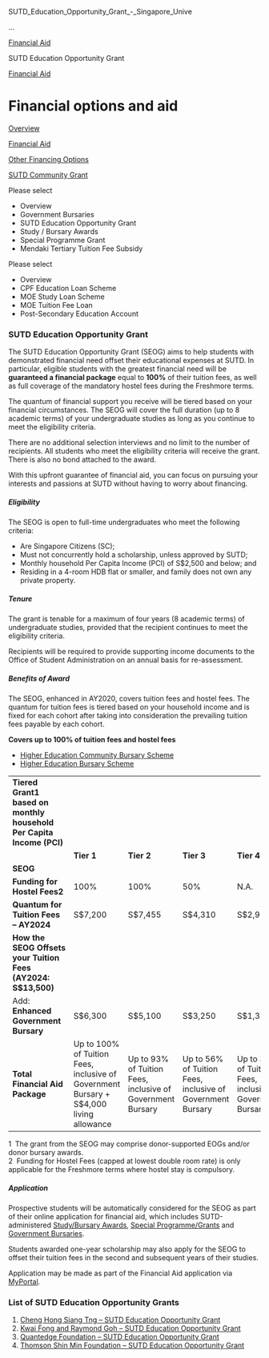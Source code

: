 SUTD_Education_Opportunity_Grant_-_Singapore_Unive



…

 [Financial Aid](/admissions/undergraduate/financing-options-and-aid/financial-aid) 

SUTD Education Opportunity Grant

[Financial Aid](https://www.sutd.edu.sg/admissions/undergraduate/financing-options-and-aid/financial-aid)

Financial options and aid
=========================

[Overview](/admissions/undergraduate/financing-options-and-aid/#tabs)

[Financial Aid](/admissions/undergraduate/financing-options-and-aid/financial-aid/#tabs)

[Other Financing Options](/admissions/undergraduate/financing-options-and-aid/other-financing-options/#tabs)

[SUTD Community Grant](/admissions/undergraduate/financing-options-and-aid/sutd-community-grant/#tabs)

Please select

* Overview
* Government Bursaries
* SUTD Education Opportunity Grant
* Study / Bursary Awards
* Special Programme Grant
* Mendaki Tertiary Tuition Fee Subsidy

Please select

* Overview
* CPF Education Loan Scheme
* MOE Study Loan Scheme
* MOE Tuition Fee Loan
* Post-Secondary Education Account

### SUTD Education Opportunity Grant



The SUTD Education Opportunity Grant (SEOG) aims to help students with demonstrated financial need offset their educational expenses at SUTD. In particular, eligible students with the greatest financial need will be **guaranteed a financial package** equal to **100%** of their tuition fees, as well as full coverage of the mandatory hostel fees during the Freshmore terms.  
  
The quantum of financial support you receive will be tiered based on your financial circumstances. The SEOG will cover the full duration (up to 8 academic terms) of your undergraduate studies as long as you continue to meet the eligibility criteria.  
  
There are no additional selection interviews and no limit to the number of recipients. All students who meet the eligibility criteria will receive the grant. There is also no bond attached to the award.   
  
With this upfront guarantee of financial aid, you can focus on pursuing your interests and passions at SUTD without having to worry about financing.



##### **Eligibility**



The SEOG is open to full-time undergraduates who meet the following criteria:



* Are Singapore Citizens (SC);
* Must not concurrently hold a scholarship, unless approved by SUTD;
* Monthly household Per Capita Income (PCI) of S$2,500 and below; and
* Residing in a 4-room HDB flat or smaller, and family does not own any private property.


##### **Tenure**



The grant is tenable for a maximum of four years (8 academic terms) of undergraduate studies, provided that the recipient continues to meet the eligibility criteria.   
  
Recipients will be required to provide supporting income documents to the Office of Student Administration on an annual basis for re-assessment.



##### **Benefits of Award**

The SEOG, enhanced in AY2020, covers tuition fees and hostel fees. The quantum for tuition fees is tiered based on your household income and is fixed for each cohort after taking into consideration the prevailing tuition fees payable by each cohort.

**Covers up to 100% of tuition fees and hostel fees**

* [Higher Education Community Bursary Scheme](/admissions/undergraduate/financing-options-and-aid/financial-aid/higher-education-community-bursary-scheme/)
* [​](https://sutd.edu.sg/Admissions/Undergraduate/Financial/Financial-Aid/Bursaries/Higher-Education-Community-Bursary-Scheme)[Higher Education Bursary Scheme](/admissions/undergraduate/financing-options-and-aid/financial-aid/higher-education-bursary-scheme/)



|  |  |  |  |  |
| --- | --- | --- | --- | --- |
| **Tiered Grant1 based on monthly household Per Capita Income (PCI)** | | | | |
|  | **Tier 1** | **Tier 2** | **Tier 3** | **Tier 4** |
| **SEOG** | | | | |
| **Funding for Hostel Fees2** | 100% | 100% | 50% | N.A. |
| **Quantum for Tuition Fees – AY2024** | S$7,200 | S$7,455 | S$4,310 | S$2,970 |
| **How the SEOG Offsets your Tuition Fees (AY2024: S$13,500)** | | | | |
| Add: **Enhanced Government Bursary** | S$6,300 | S$5,100 | S$3,250 | S$1,350 |
| **Total Financial Aid Package** | Up to 100% of Tuition Fees, inclusive of Government Bursary + S$4,000 living allowance | Up to 93% of Tuition Fees, inclusive of Government Bursary | Up to 56% of Tuition Fees, inclusive of Government Bursary | Up to 32% of Tuition Fees, inclusive of Government Bursary |



1  The grant from the SEOG may comprise donor-supported EOGs and/or donor bursary awards.  
2  Funding for Hostel Fees (capped at lowest double room rate) is only applicable for the Freshmore terms where hostel stay is compulsory.



##### **Application**



Prospective students will be automatically considered for the SEOG as part of their online application for financial aid, which includes SUTD-administered [Study/Bursary Awards](/admissions/undergraduate/financing-options-and-aid/financial-aid/study-bursary-awards/), [Special Programme/Grants](/admissions/undergraduate/financing-options-and-aid/financial-aid/special-programme-grant/) and [Government Bursaries](/admissions/undergraduate/financing-options-and-aid/financial-aid/government-bursaries/).  
   
 Students awarded one-year scholarship may also apply for the SEOG to offset their tuition fees in the second and subsequent years of their studies.



Application may be made as part of the Financial Aid application via [MyPortal](https://myportal.sutd.edu.sg/).

### List of SUTD Education Opportunity Grants

1. [Cheng Hong Siang Tng – SUTD Education Opportunity Grant](/admissions/undergraduate/financing-options-and-aid/financial-aid/sutd-education-opportunity-grant/cheng-hong-siang-tng-sutd-education-oppurtunity-grant/)
2. [Kwai Fong and Raymond Goh – SUTD Education Opportunity Grant](/admissions/undergraduate/financing-options-and-aid/financial-aid/sutd-education-opportunity-grant/kwai-fong-and-raymond-goh-sutd-education-opportunity-grant/)
3. [Quantedge Foundation – SUTD Education Opportunity Grant](/admissions/undergraduate/financing-options-and-aid/financial-aid/sutd-education-opportunity-grant/quantedge-foundation-sutd-education-opportunity-grant/)
4. [Thomson Shin Min Foundation – SUTD Education Opportunity Grant](/admissions/undergraduate/financing-options-and-aid/financial-aid/sutd-education-opportunity-grant/thomson-shin-min-foundation-sutd-education-opportunity-grant/)

